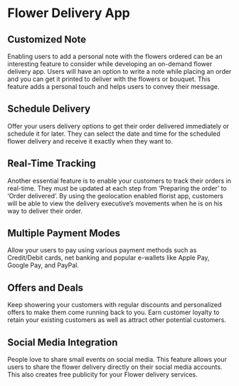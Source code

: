 # Flower Delivery App

## Customized Note
Enabling users to add a personal note with the flowers ordered can be an interesting feature to consider while developing an on-demand flower delivery app. Users will have an option to write a note while placing an order and you can get it printed to deliver with the flowers or bouquet. This feature adds a personal touch and helps users to convey their message.

## Schedule Delivery
Offer your users delivery options to get their order delivered immediately or schedule it for later. They can select the date and time for the scheduled flower delivery and receive it exactly when they want to.

## Real-Time Tracking
Another essential feature is to enable your customers to track their orders in real-time. They must be updated at each step from ‘Preparing the order’ to ‘Order delivered’. By using the geolocation enabled florist app, customers will be able to view the delivery executive’s movements when he is on his way to deliver their order.

## Multiple Payment Modes
Allow your users to pay using various payment methods such as Credit/Debit cards, net banking and popular e-wallets like Apple Pay, Google Pay, and PayPal.

## Offers and Deals
Keep showering your customers with regular discounts and personalized offers to make them come running back to you. Earn customer loyalty to retain your existing customers as well as attract other potential customers.

## Social Media Integration
People love to share small events on social media. This feature allows your users to share the flower delivery directly on their social media accounts. This also creates free publicity for your Flower delivery services.
